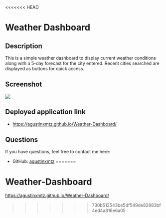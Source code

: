<<<<<<< HEAD
# Weather Dashboard
  ## Description
  This is a simple weather dashboard to display current weather conditions along with a 5-day forecast for the city entered. Recent cities searched are displayed as buttons for quick access.
  ## Screenshot
  <img src="./assets/Images/Weather"/>

  ## Deployed application link
  * https://agustinxmtz.github.io/Weather-Dashboard/
  
  
  ## Questions
  If you have questions, feel free to contact me here:
  * GitHub: [agustinxmtz](https://github.com/agustinxmtz)
=======
# Weather-Dashboard
https://agustinxmtz.github.io/Weather-Dashboard/
>>>>>>> 730b512543be5df549de82883bf4ed4a816e6a05
